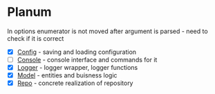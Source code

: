 # Planum

In options enumerator is not moved after argument is parsed - need to check if it is correct

- [x] [Config](./PlanumConfig/PlanumConfig.md) - saving and loading configuration
- [ ] [Console](./PlanumConsole/PlanumConsole.md) - console interface and commands for it
- [x] [Logger](./PlanumLogger/PlanumLogger.md) - logger wrapper, logger functions
- [x] [Model](./PlanumModel/PlanumModel.md) - entities and buisness logic
- [x] [Repo](./PlanumRepo/PlanumRepo.md) - concrete realization of repository
